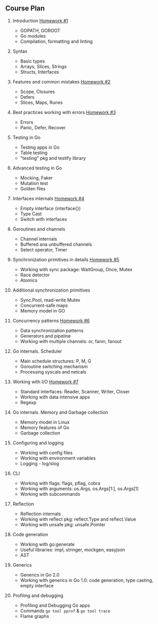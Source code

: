 Course Plan
---

1. Introduction [Homework #1](./hw01_hello_otus)

    * GOPATH, GOROOT
    * Go modules
    * Compilation, formatting and linting

2. Syntax

    * Basic types
    * Arrays, Slices, Strings
    * Structs, Interfaces

3. Features and common mistakes [Homework #2](./hw02_unpack_string)

    * Scope, Closures
    * Defers
    * Slices, Maps, Runes

4. Best practices working with errors [Homework #3](./hw03_frequency_analysis)

    * Errors
    * Panic, Defer, Recover

5. Testing in Go

    * Testing apps in Go
    * Table testing
    * "testing" pkg and testify library

6. Advanced testing in Go

    * Mocking, Faker
    * Mutation test
    * Golden files

7. Interfaces internals [Homework #4](./hw04_lru_cache)

    * Empty interface (interface{})
    * Type Cast
    * Switch with interfaces

8. Goroutines and channels

    * Channel internals
    * Buffered ana unbuffered channels
    * Select operator, Timer

9. Synchronization primitives in details [Homework #5](./hw05_parallel_execution)

    * Working with sync package: WaitGroup, Once, Mutex
    * Race detector
    * Atomics

10. Additional synchronization primitives

    * Sync.Pool, read-write Mutex
    * Concurrent-safe maps
    * Memory model in GO

11. Concurrency patterns [Homework #6](./hw06_pipeline_execution)

    * Data synchronization patterns
    * Generators and pipeline
    * Working with multiple channels: or, fanin, fanout

12. Go internals. Scheduler

    * Main schedule structures: P, M, G
    * Goroutine switching mechanism
    * Processing syscals and netcals

13. Working with I/O [Homework #7](./hw07_file_copying)

    * Standard interfaces: Reader, Scanner, Writer, Closer
    * Working with data intensive apps
    * Regexp

14. Go internals. Memory and Garbage collection

    * Memory model in Linux
    * Memory features of Go
    * Garbage collection

15. Configuring and logging

    * Working with config files
    * Working with environment variables
    * Logging - log/slog

16. CLI

    * Working with flags: flags, pflag, cobra
    * Working with arguments: os.Args, os.Args[1:], os.Args[1]
    * Working with subcommands

17. Reflection

    * Reflection internals
    * Working with reflect pkg: reflect.Type and reflect.Value
    * Working with unsafe pkg: unsafe.Pointer

18. Code generation

    * Working with go:generate
    * Useful libraries: impl, stringer, mockgen, easyjson
    * AST

19. Generics

    * Generics in Go 2.0
    * Working with generics in Go 1.0: code generation, type casting, empty interface

20. Profiling and debugging

    * Profiling and Debugging Go apps
    * Commands `go tool pprof` & `go tool trace`
    * Flame graphs

